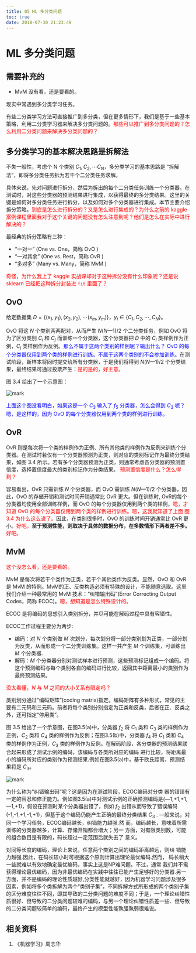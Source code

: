 ```yaml
---
title: 05 ML 多分类问题
toc: true
date: 2018-07-30 21:23:49
---
```


# ML 多分类问题

## 需要补充的

- MvM 没有看，还是要看的。


现实中常遇到多分类学习任务。

有些二分类学习方法可直接推广到多分类，但在更多情形下，我们是基于一些基本策略，利用二分类学习器来解决多分类问题的。<span style="color:red;">那些可以推广到多分类问题的？怎么利用二分类问题来解决多分类问题的？</span>


## 多分类学习的基本解决思路是拆解法

不失一般性，考虑个 N 个类别 $C_1,C_2,\cdots C_N$，多分类学习的基本思路是 “拆解法”，即将多分类任务拆为若干个二分类任务求解。

具体来说，先对问题进行拆分，然后为拆出的每个二分类任务训练一个分类器。在测试时，对这些分类器的预测结果进行集成，以获得最终的多分类结果。这里的关键是如何对多分类任务进行拆分，以及如何对多个分类器进行集成。本节主要介绍拆分策略。<span style="color:red;">到底是怎么进行拆分的？又是怎么进行集成的？为什么之前的 kaggle 案例课程里面我对于这个关键的问题没有怎么注意到呢？他们是怎么在实际中进行解决的？</span>

最经典的拆分策略有三种：

- “一对一” (One vs. One，简称 OvO )
- “一对其余” (One vs. Rest，简称 OvR )
- “多对多” (Many vs. Many，简称 MvM )

<span style="color:red;">奇怪，为什么我上了 kaggle 实战课却对于这种拆分没有什么印象呢？还是说 sklearn 已经把这种拆分封装进 `fit` 里面了？</span>

## OvO

给定数据集 $D=\{(x_1,y_1),(x_2,y_2),\cdots (x_m,y_m)\}$，$y_i\in \{C_1,C_2,\cdots ,C_N\}$。

OvO 将这 $N$ 个类别两两配对，从而产生 $N(N— 1)/2$ 个二分类任务，例如 OvO 将为了区分类别 $C_i$ 和 $C_j$ 而训练一个分类器，这个分类器把 $D$ 中的 $C_i$ 类样例作为正例，$C_j$ 类样例作为反例。<span style="color:blue;">那么不属于这两个类别的样例呢？输出什么？ OvO 的每个分类器仅用到两个类的样例进行训练。不属于这两个类别的不会参加训练。</span>在测试阶段，新样本将同时提交给所有分类器，于是我们将得到 $N(N—1)/2$ 个分类结果，最终结果可通过投票产生：<span style="color:red;">是的是的，好主意。</span>

图 3.4 给出了一个示意图：

![mark](http://pacdb2bfr.bkt.clouddn.com/blog/image/180626/7503AgaL97.png?imageslim)

<span style="color:blue;">上面这个图没看明白，如果这是一个 $C_3$ 输入了 $f_5$ 分类器，怎么会得到 $C_2$ 呢？嗯，是这样的，因为 OvO 的每个分类器仅用到两个类的样例进行训练。</span>

## OvR

OvR 则是每次将一个类的样例作为正例、所有其他类的样例作为反例来训练个分类器。在测试时若仅有一个分类器预测为正类，则对应的类别标记作为最终分类结果，如图 3.4 所示。若有多个分类器预测为正类，则通常考虑各分类器的预测置信度，选择置信度最大的类别标记作为分类结果。 <span style="color:red;">预测置信度是什么？怎么得到？</span>

容易看出，OvR 只需训练 $N$ 个分类器，而 OvO 需训练 $N(N— 1)/2$ 个分类器，因此，OvO 的存储开销和测试时间开销通常比 OvR 更大。但在训练时, OvR的每个分类器均使用全部训练样例，而 OvO 的每个分类器仅用到两个类的样例，<span style="color:red;">嗯，才知道 OvO 的每个分类器仅用到两个类的样例进行训练。嗯，这我就知道了上面 图3.4 为什么这么说了。</span>因此，在类别很多时，OvO 的训练时间开销通常比 OvR 更小。<span style="color:red;">好吧。</span>**至于预测性能，则取决于具体的数据分布，在多数情形下两者差不多。**<span style="color:red;">好吧。</span>

## MvM

<span style="color:red;">这个没怎么看，还是要看的。</span>

MvM 是每次将若干个类作为正类，若干个其他类作为反类。显然，OvO 和 OvR 是 MvM 的特例。MvM的正、反类构造必须有特殊的设计，不能随意选取。这里我们介绍一种最常用的 MvM 技术：“纠错输出码”(Error Correcting Output Codes，简称 ECOC)。<span style="color:red;">嗯，想知道是怎么特殊设计的。</span>

ECOC 是将编码的思想引入类别拆分，并尽可能在解码过程中具有容错性。

ECOC工作过程主要分为两步:

- 编码：对 $N$ 个类别做 $M$ 次划分，每次划分将一部分类别划为正类，一部分划为反类，从而形成一个二分类训练集。这样一共产生 $M$ 个训练集，可训练出 $M$ 个分类器.
- 解码：$M$ 个分类器分别对测试样本进行预测，这些预测标记组成一个编码。将这个预测编码与每个类别各自的编码进行比较，返回其中距离最小的类别作为最终预测结果。

<span style="color:red;">没太看懂，$N$ 与 $M$ 之间的大小关系有限定吗？</span>

类别划分通过“编码矩阵”(coding matrix)指定。编码矩阵有多种形式，常见的主要有二元码和三元码。前者将每个类别分别指定为正类和反类，后者在正、反类之外，还可指定“停用类”。

图 3.5 给出了一个示意图，在图3.5(a)中，分类器 $f_2$ 将 $C_1$ 类和 $C_3$ 类的样例作为正例，$C_2$ 类和 $C_4$ 类的样例作为反例；在图3.5(b)中，分类器  $f_4$ 将 $C_1$ 类和 $C_4$ 类的样例作为正例，$C_3$ 类的样例作为反例。在解码阶段，各分类器的预测结果联合起来形成了测试示例的编码，该编码与各类所对应的编码 进行比较，将距离最小的编码所对应的类别作为预测结果.例如在图3.5(a)中，基于欧氏距离，预测结果将是 $C_3$。

![mark](http://pacdb2bfr.bkt.clouddn.com/blog/image/180626/dfJ5aKdcb6.png?imageslim)


为什么称为“纠错输出码”呢？这是因为在测试阶段，ECOC编码对分类 器的错误有一定的容忍和修正能力。例如图3.5(a)中对测试示例的正确预测编码是(―1,+1,+1,—1,+1)，假设在预测时某个分类器出错了，例如 $f_2$ 出错从而导致了错误编码 (-1,-1,+1,-1,+1)，但基于这个编码仍能产生正确的最终分类结果 $C_3$ . —般来说，对同一个学习任务，ECOC编码越长，纠错能力越强.然 而，编码越长，意味着所需训练的分类器越多，计算、存储开销都会増大；另一 方面，对有限类别数，可能的组合数目是有限的，码长超过一定范围后就失去了 意义。

对同等长度的编码，理论上来说，任意两个类别之间的编码距离越远，则纠 错能力越强.因此，在码长较小时可根据这个原则计算出理论最优编码.然而， 码长稍大一些就难以有效地确定最优编码，事实上这是NP难问题。不过，通常 我们并不需获得理论最优编码，因为非最优编码在实践中往往已能产生足够好的分类器.另一方面，并不是编码的理论性质越好,分类性能就越好，因为机器学习问题涉及很多因素，例如将多个类拆解为两个“类别子集”，不同拆解方式所形成的两个类别子集的区分难度往往不同，即其导致的二分类问题的难度不同；于是，一个理论纠错性质很好、但导致的二分类问题较难的编码，与另一个理论纠错性质差一些、但导致的二分类问题较简单的编码，最终产生的模型性能孰强孰弱很难说。



## 相关资料

1. 《机器学习》周志华
